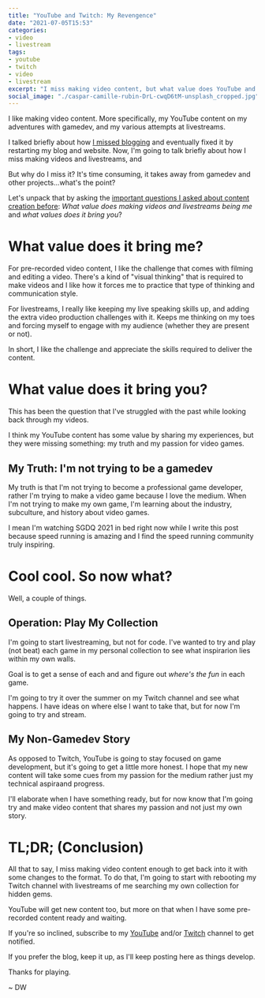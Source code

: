 ```yaml
---
title: "YouTube and Twitch: My Revengence"
date: "2021-07-05T15:53"
categories:
- video
- livestream
tags:
- youtube
- twitch
- video
- livestream
excerpt: "I miss making video content, but what value does YouTube and Twitch content give you?"
social_image: "./caspar-camille-rubin-DrL-cwqD6tM-unsplash_cropped.jpg"
---
```


I like making video content. More specifically, my YouTube content on my adventures with gamedev, and my various attempts at livestreams. 

I talked briefly about how [I missed blogging](https://www.davidwesst.com/blog/i-miss-blogging/) and eventually fixed it by restarting my blog and website. Now, I'm going to talk briefly about how I miss making videos and livestreams, and 

But why do I miss it? It's time consuming, it takes away from gamedev and other projects...what's the point? 

Let's unpack that by asking the [important questions I asked about content creation before](https://www.davidwesst.com/blog/what-value-does-making-content-bring-to-me/): _What value does making videos and livestreams being me_ and _what values does it bring you_? 

# What value does it bring me? 

For pre-recorded video content, I like the challenge that comes with filming and editing a video. There's a kind of "visual thinking" that is required to make videos and I like how it forces me to practice that type of thinking and communication style. 

For livestreams, I really like keeping my live speaking skills up, and adding the extra video production challenges with it. Keeps me thinking on my toes and forcing myself to engage with my audience (whether they are present or not). 

In short, I like the challenge and appreciate the skills required to deliver the content. 

# What value does it bring you? 

This has been the question that I've struggled with the past while looking back through my videos. 

I think my YouTube content has some value by sharing my experiences, but they were missing something: my truth and my passion for video games. 

## My Truth: I'm not trying to be a gamedev

My truth is that I'm not trying to become a professional game developer, rather I'm trying to make a video game because I love the medium. When I'm not trying to make my own game, I'm learning about the industry, subculture, and history about video games. 

I mean I'm watching SGDQ 2021 in bed right now while I write this post because speed running is amazing and I find the speed running community truly inspiring. 

# Cool cool. So now what? 

Well, a couple of things. 

## Operation: Play My Collection
I'm going to start livestreaming, but not for code. I've wanted to try and play (not beat) each game in my personal collection to see what inspirarion lies within my own walls. 

Goal is to get a sense of each and and figure out _where's the fun_ in each game. 

I'm going to try it over the summer on my Twitch channel and see what happens. I have ideas on where else I want to take that, but for now I'm going to try and stream.

## My Non-Gamedev Story
As opposed to Twitch, YouTube is going to stay focused on game development, but it's going to get a little more honest. I hope that my new content will take some cues from my passion for the medium rather just my technical aspiraand progress. 

I'll elaborate when I have something ready, but for now know that I'm going try and make video content that shares my passion and not just my own story. 

# TL;DR; (Conclusion) 
All that to say, I miss making video content enough to get back into it with some changes to the format. To do that, I'm going to start with rebooting my Twitch channel with livestreams of me searching my own collection for hidden gems. 

YouTube will get new content too, but more on that when I have some pre-recorded content ready and waiting. 

If you're so inclined, subscribe to my [YouTube](https://www.youtube.com/davidwesst) and/or [Twitch](https://www.twitch.tv/davidwesst) channel to get notified. 

If you prefer the blog, keep it up, as I'll keep posting here as things develop. 

Thanks for playing. 

~ DW 